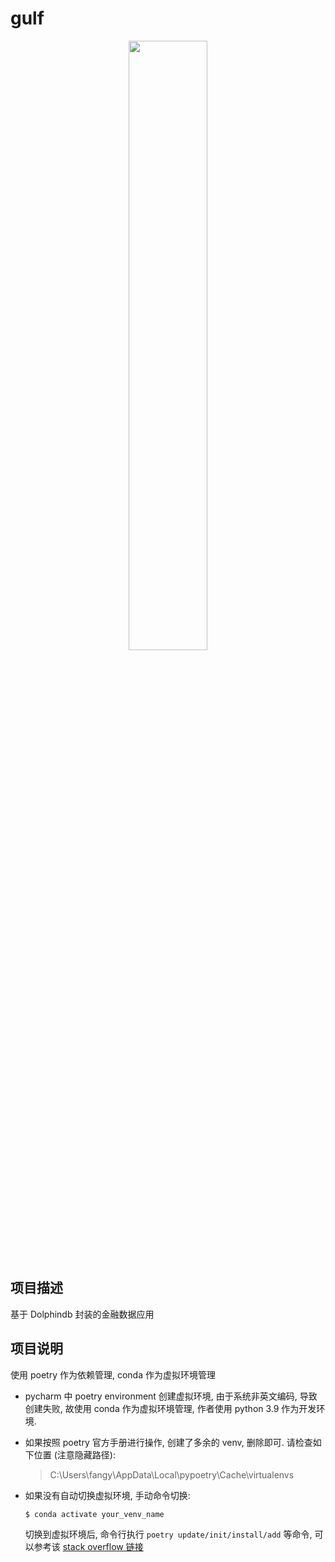 gulf
========================
<div align="center">
<img src="https://github.com/FangyangJz/gulf/assets/19723117/2d2a06b7-e4f5-429a-b87a-1b850070d033?raw=true" width="50%">
</div>

## 项目描述
基于 Dolphindb 封装的金融数据应用

## 项目说明


使用 poetry 作为依赖管理, conda 作为虚拟环境管理 

* pycharm 中 poetry environment 创建虚拟环境, 由于系统非英文编码, 导致创建失败, 故使用 conda 作为虚拟环境管理, 作者使用 python 3.9 作为开发环境.

* 如果按照 poetry 官方手册进行操作, 创建了多余的 venv, 删除即可. 请检查如下位置 (注意隐藏路径):

    > C:\Users\fangy\AppData\Local\pypoetry\Cache\virtualenvs


* 如果没有自动切换虚拟环境, 手动命令切换:
    ```
    $ conda activate your_venv_name
    ```
    切换到虚拟环境后, 命令行执行 `poetry update/init/install/add` 等命令, 可以参考该 [stack overflow 链接](https://stackoverflow.com/questions/70851048/does-it-make-sense-to-use-conda-poetry)
